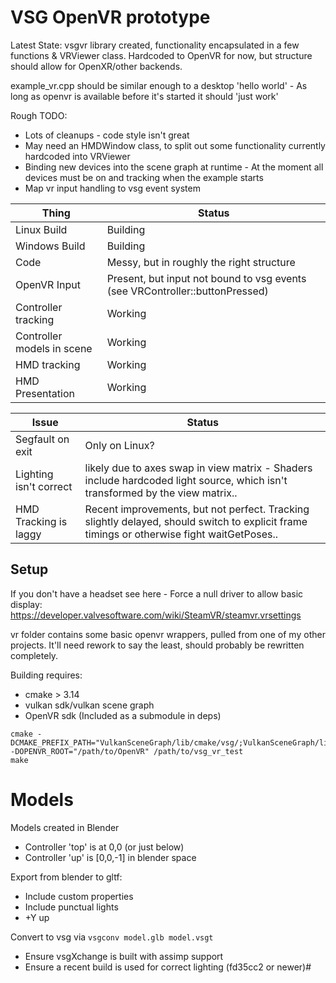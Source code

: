 # VSG OpenVR prototype

Latest State: vsgvr library created, functionality encapsulated in a few functions & VRViewer class.
Hardcoded to OpenVR for now, but structure should allow for OpenXR/other backends.

example_vr.cpp should be similar enough to a desktop 'hello world' - As long as openvr is available before it's started it should 'just work'

Rough TODO:
* Lots of cleanups - code style isn't great
* May need an HMDWindow class, to split out some functionality currently hardcoded into VRViewer
* Binding new devices into the scene graph at runtime - At the moment all devices must be on and tracking when the example starts
* Map vr input handling to vsg event system

Thing                        | Status
-----------------------------|--------
Linux Build                  | Building
Windows Build                | Building
Code                         | Messy, but in roughly the right structure
OpenVR Input                 | Present, but input not bound to vsg events (see VRController::buttonPressed)
Controller tracking          | Working
Controller models in scene   | Working
HMD tracking                 | Working
HMD Presentation             | Working

Issue                        | Status
-----------------------------|-------
Segfault on exit             | Only on Linux?
Lighting isn't correct       | likely due to axes swap in view matrix - Shaders include hardcoded light source, which isn't transformed by the view matrix..
HMD Tracking is laggy        | Recent improvements, but not perfect. Tracking slightly delayed, should switch to explicit frame timings or otherwise fight waitGetPoses..

## Setup

If you don't have a headset see here - Force a null driver to allow basic display:
https://developer.valvesoftware.com/wiki/SteamVR/steamvr.vrsettings

vr folder contains some basic openvr wrappers, pulled from one of my other projects. It'll need rework to say the least, should probably be rewritten completely.

Building requires:
* cmake > 3.14
* vulkan sdk/vulkan scene graph
* OpenVR sdk (Included as a submodule in deps)

```
cmake -DCMAKE_PREFIX_PATH="VulkanSceneGraph/lib/cmake/vsg/;VulkanSceneGraph/lib/cmake/vsg_glslang"  -DOPENVR_ROOT="/path/to/OpenVR" /path/to/vsg_vr_test
make
```

# Models

Models created in Blender
* Controller 'top' is at 0,0 (or just below)
* Controller 'up' is [0,0,-1] in blender space

Export from blender to gltf:
* Include custom properties
* Include punctual lights
* +Y up

Convert to vsg via `vsgconv model.glb model.vsgt`
* Ensure vsgXchange is built with assimp support
* Ensure a recent build is used for correct lighting (fd35cc2 or newer)#
